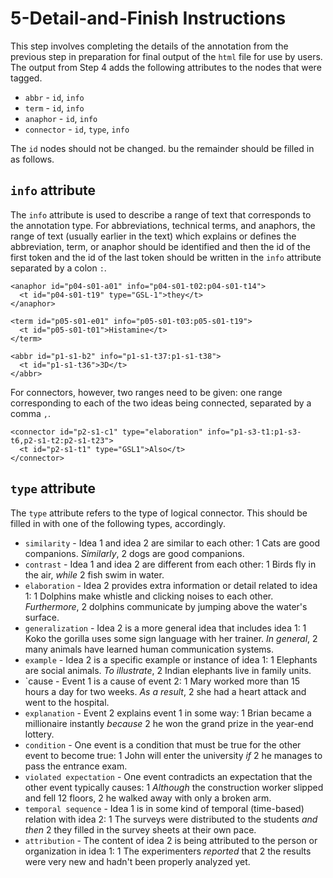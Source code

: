 # 5-Detail-and-Finish Instructions

This step involves completing the details of the annotation from the previous step in preparation for final output of the `html` file for use by users. The output from Step 4 adds the following attributes to the nodes that were tagged.

* `abbr` - `id`, `info`
* `term` - `id`, `info`
* `anaphor` - `id`, `info`
* `connector` - `id`, `type`, `info`

The `id` nodes should not be changed. bu the remainder should be filled in as follows.

## `info` attribute

The `info` attribute is used to describe a range of text that corresponds to the annotation type. For abbreviations, technical terms, and anaphors, the range of text (usually earlier in the text) which explains or defines the abbreviation, term, or anaphor should be identified and then the id of the first token and the id of the last token should be written in the `info` attribute separated by a colon `:`.

```
<anaphor id="p04-s01-a01" info="p04-s01-t02:p04-s01-t14">
  <t id="p04-s01-t19" type="GSL-1">they</t>
</anaphor>

<term id="p05-s01-e01" info="p05-s01-t03:p05-s01-t19">
  <t id="p05-s01-t01">Histamine</t>
</term>

<abbr id="p1-s1-b2" info="p1-s1-t37:p1-s1-t38">
  <t id="p1-s1-t36">3D</t>
</abbr>
```

For connectors, however, two ranges need to be given: one range corresponding to each of the two ideas being connected, separated by a comma `,`.

```
<connector id="p2-s1-c1" type="elaboration" info="p1-s3-t1:p1-s3-t6,p2-s1-t2:p2-s1-t23">
  <t id="p2-s1-t1" type="GSL1">Also</t>
</connector>
```

## `type` attribute

The `type` attribute refers to the type of logical connector. This should be filled in with one of the following types, accordingly.

* `similarity` - Idea 1 and idea 2 are similar to each other: 1 Cats are good companions. *Similarly*, 2 dogs are good companions.
* `contrast` - Idea 1 and idea 2 are different from each other: 1 Birds fly in the air, *while* 2 fish swim in water.
* `elaboration` - Idea 2 provides extra information or detail related to idea 1: 1 Dolphins make whistle and clicking noises to each other. *Furthermore*, 2 dolphins communicate by jumping above the water's surface.
* `generalization` - Idea 2 is a more general idea that includes idea 1: 1 Koko the gorilla uses some sign language with her trainer. *In general*, 2 many animals have learned human communication systems.
* `example` - Idea 2 is a specific example or instance of idea 1: 1 Elephants are social animals. *To illustrate*, 2 Indian elephants live in family units.
* `cause - Event 1 is a cause of event 2: 1 Mary worked more than 15 hours a day for two weeks. *As a result*, 2 she had a heart attack and went to the hospital.
* `explanation` - Event 2 explains event 1 in some way: 1 Brian became a millionaire instantly *because* 2 he won the grand prize in the year-end lottery.
* `condition` - One event is a condition that must be true for the other event to become true: 1 John will enter the university *if* 2 he manages to pass the entrance exam.
* `violated expectation` - One event contradicts an expectation that the other event typically causes: 1 *Although* the construction worker slipped and fell 12 floors, 2 he walked away with only a broken arm.
* `temporal sequence` - Idea 1 is in some kind of temporal (time-based) relation with idea 2: 1 The surveys were distributed to the students *and then* 2 they filled in the survey sheets at their own pace.
* `attribution` - The content of idea 2 is being attributed to the person or organization in idea 1: 1 The experimenters *reported* that 2 the results were very new and hadn't been properly analyzed yet.

